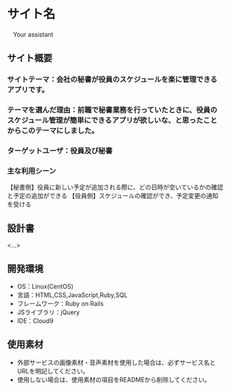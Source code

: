 # サイト名
　Your assistant

## サイト概要
### サイトテーマ：会社の秘書が役員のスケジュールを楽に管理できるアプリです。

### テーマを選んだ理由：前職で秘書業務を行っていたときに、役員のスケジュール管理が簡単にできるアプリが欲しいな、と思ったことからこのテーマにしました。


### ターゲットユーザ：役員及び秘書

### 主な利用シーン
【秘書側】役員に新しい予定が追加される際に、どの日時が空いているかの確認と予定の追加ができる
【役員側】スケジュールの確認ができ、予定変更の通知を受ける

## 設計書
<...>

## 開発環境
- OS：Linux(CentOS)
- 言語：HTML,CSS,JavaScript,Ruby,SQL
- フレームワーク：Ruby on Rails
- JSライブラリ：jQuery
- IDE：Cloud9

## 使用素材
- 外部サービスの画像素材・音声素材を使用した場合は、必ずサービス名とURLを明記してください。
- 使用しない場合は、使用素材の項目をREADMEから削除してください。